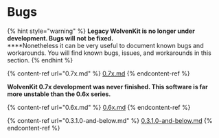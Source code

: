 # Bugs

{% hint style="warning" %}
**Legacy WolvenKit is no longer under development. Bugs will not be fixed.**\
****Nonetheless it can be very useful to document known bugs and workarounds. You will find known bugs, issues, and workarounds in this section.
{% endhint %}

{% content-ref url="0.7x.md" %}
[0.7x.md](0.7x.md)
{% endcontent-ref %}

**WolvenKit 0.7x development was never finished. This software is far more unstable than the 0.6x series.**

{% content-ref url="0.6x.md" %}
[0.6x.md](0.6x.md)
{% endcontent-ref %}

{% content-ref url="0.3.1.0-and-below.md" %}
[0.3.1.0-and-below.md](0.3.1.0-and-below.md)
{% endcontent-ref %}

